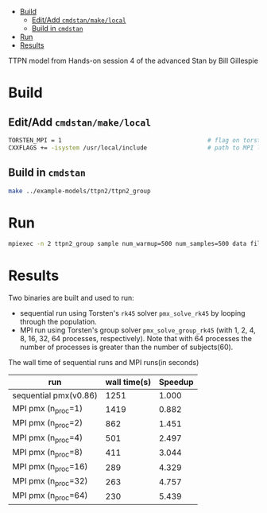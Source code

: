 - [Build](#org41860ac)
  - [Edit/Add `cmdstan/make/local`](#org74f61a7)
  - [Build in `cmdstan`](#orgbd65b25)
- [Run](#org80f32f1)
- [Results](#org4855bd9)

TTPN model from Hands-on session 4 of the advanced Stan by Bill Gillespie


<a id="org41860ac"></a>

# Build


<a id="org74f61a7"></a>

## Edit/Add `cmdstan/make/local`

```sh
TORSTEN_MPI = 1                                         # flag on torsten's MPI solvers
CXXFLAGS += -isystem /usr/local/include                 # path to MPI library's headers
```


<a id="orgbd65b25"></a>

## Build in `cmdstan`

```sh
make ../example-models/ttpn2/ttpn2_group
```


<a id="org80f32f1"></a>

# Run

```sh
mpiexec -n 2 ttpn2_group sample num_warmup=500 num_samples=500 data file=ttpn2.data.R init=ttpn2.init.R
```


<a id="org4855bd9"></a>

# Results

Two binaries are built and used to run:

-   sequential run using Torsten's `rk45` solver `pmx_solve_rk45` by looping through the population.
-   MPI run using Torsten's group solver `pmx_solve_group_rk45` (with 1, 2, 4, 8, 16, 32, 64 processes, respectively). Note that with 64 processes the number of processes is greater than the number of subjects(60).

The wall time of sequential runs and MPI runs(in seconds)

| run                           | wall time(s) | Speedup |
|----------------------------- |------------ |------- |
| sequential pmx(v0.86)         | 1251         | 1.000   |
| MPI pmx (n<sub>proc</sub>=1)  | 1419         | 0.882   |
| MPI pmx (n<sub>proc</sub>=2)  | 862          | 1.451   |
| MPI pmx (n<sub>proc</sub>=4)  | 501          | 2.497   |
| MPI pmx (n<sub>proc</sub>=8)  | 411          | 3.044   |
| MPI pmx (n<sub>proc</sub>=16) | 289          | 4.329   |
| MPI pmx (n<sub>proc</sub>=32) | 263          | 4.757   |
| MPI pmx (n<sub>proc</sub>=64) | 230          | 5.439   |
